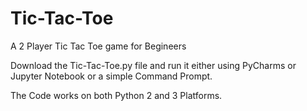 # Tic-Tac-Toe
A 2 Player Tic Tac Toe game for Begineers

Download the Tic-Tac-Toe.py file and run it either using PyCharms or Jupyter Notebook or a simple Command Prompt.

The Code works on both Python 2 and 3 Platforms.

